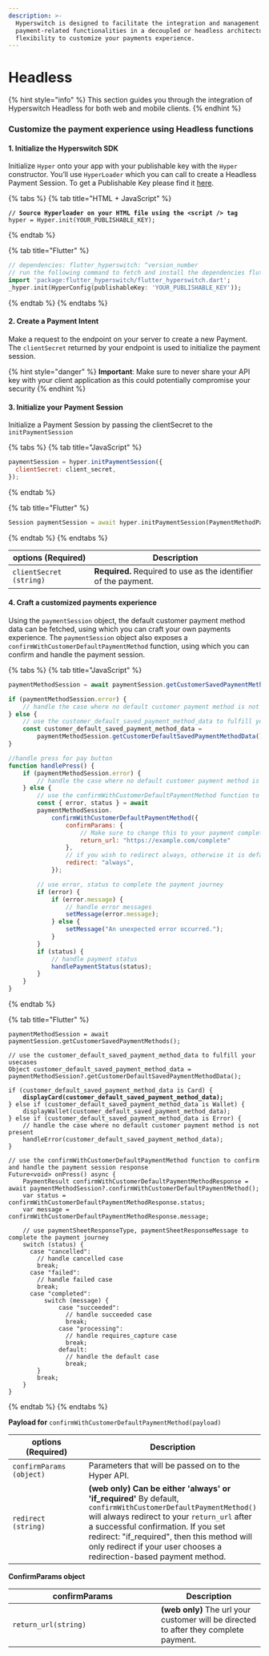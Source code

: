 ```yaml
---
description: >-
  Hyperswitch is designed to facilitate the integration and management of
  payment-related functionalities in a decoupled or headless architecture with
  flexibility to customize your payments experience.
---
```


# Headless

{% hint style="info" %}
This section guides you through the integration of Hyperswitch Headless for both web and mobile clients.&#x20;
{% endhint %}

### Customize the payment experience using Headless functions

#### 1. Initialize the Hyperswitch SDK

Initialize `Hyper` onto your app with your publishable key with the `Hyper` constructor. You’ll use `HyperLoader` which you can call to create a Headless Payment Session.  To get a Publishable Key please find it [here](https://app.hyperswitch.io/developers).

{% tabs %}
{% tab title="HTML + JavaScript" %}
<pre class="language-javascript"><code class="lang-javascript"><strong>// Source Hyperloader on your HTML file using the &#x3C;script /> tag
</strong>hyper = Hyper.init(YOUR_PUBLISHABLE_KEY);
</code></pre>
{% endtab %}

{% tab title="Flutter" %}
```dart
// dependencies: flutter_hyperswitch: ^version_number
// run the following command to fetch and install the dependencies flutter pub get
import 'package:flutter_hyperswitch/flutter_hyperswitch.dart';
_hyper.init(HyperConfig(publishableKey: 'YOUR_PUBLISHABLE_KEY'));
```
{% endtab %}
{% endtabs %}

#### 2. Create a Payment Intent

Make a request to the endpoint on your server to create a new Payment. The `clientSecret` returned by your endpoint is used to initialize the payment session.

{% hint style="danger" %}
**Important**: Make sure to never share your API key with your client application as this could potentially compromise your security
{% endhint %}

#### 3. Initialize your Payment Session

Initialize a Payment Session by passing the clientSecret to the `initPaymentSession`

{% tabs %}
{% tab title="JavaScript" %}
```javascript
paymentSession = hyper.initPaymentSession({
  clientSecret: client_secret,
});
```
{% endtab %}

{% tab title="Flutter" %}
```dart
Session paymentSession = await hyper.initPaymentSession(PaymentMethodParams(clientSecret: 'YOUR_PAYMENT_INTENT_CLIENT_SECRET'));
```
{% endtab %}
{% endtabs %}

| options (Required)      | Description                                                      |
| ----------------------- | ---------------------------------------------------------------- |
| `clientSecret (string)` | **Required.**  Required to use as the identifier of the payment. |

#### 4. Craft a customized payments experience

Using the `paymentSession` object, the default customer payment method data can be fetched, using which you can craft your own payments experience. The `paymentSession` object also exposes a `confirmWithCustomerDefaultPaymentMethod` function, using which you can confirm and handle the payment session.

{% tabs %}
{% tab title="JavaScript" %}
```javascript
paymentMethodSession = await paymentSession.getCustomerSavedPaymentMethods();

if (paymentMethodSession.error) {
    // handle the case where no default customer payment method is not present
} else {
    // use the customer_default_saved_payment_method_data to fulfill your usecases (render UI)
    const customer_default_saved_payment_method_data =
        paymentMethodSession.getCustomerDefaultSavedPaymentMethodData();
}

//handle press for pay button 
function handlePress() { 
    if (paymentMethodSession.error) {
        // handle the case where no default customer payment method is not present
    } else {
        // use the confirmWithCustomerDefaultPaymentMethod function to confirm and handle the payment session response
        const { error, status } = await
        paymentMethodSession.
            confirmWithCustomerDefaultPaymentMethod({
                confirmParams: {
                    // Make sure to change this to your payment completion page
                    return_url: "https://example.com/complete"
                },
                // if you wish to redirect always, otherwise it is defaulted to "if_required"
                redirect: "always",
            });

        // use error, status to complete the payment journey
        if (error) {
            if (error.message) {
                // handle error messages
                setMessage(error.message);
            } else {
                setMessage("An unexpected error occurred.");
            }
        }
        if (status) {
            // handle payment status
            handlePaymentStatus(status);
        }
    }
}
```
{% endtab %}

{% tab title="Flutter" %}
<pre class="language-dart"><code class="lang-dart">paymentMethodSession = await paymentSession.getCustomerSavedPaymentMethods();

// use the customer_default_saved_payment_method_data to fulfill your usecases
Object customer_default_saved_payment_method_data = paymentMethodSession?.getCustomerDefaultSavedPaymentMethodData();

if (customer_default_saved_payment_method_data is Card) {
<strong>    displayCard(customer_default_saved_payment_method_data);
</strong>} else if (customer_default_saved_payment_method_data is Wallet) {
    displayWallet(customer_default_saved_payment_method_data);
} else if (customer_default_saved_payment_method_data is Error) {
    // handle the case where no default customer payment method is not present
    handleError(customer_default_saved_payment_method_data);
}

// use the confirmWithCustomerDefaultPaymentMethod function to confirm and handle the payment session response
Future&#x3C;void> onPress() async {
    PaymentResult confirmWithCustomerDefaultPaymentMethodResponse = await paymentMethodSession?.confirmWithCustomerDefaultPaymentMethod();
    var status = confirmWithCustomerDefaultPaymentMethodResponse.status;
    var message = confirmWithCustomerDefaultPaymentMethodResponse.message;
    
    // use paymentSheetResponseType, paymentSheetResponseMessage to complete the payment journey
    switch (status) {
      case "cancelled":
        // handle cancelled case
        break;
      case "failed":
        // handle failed case
        break;
      case "completed":
          switch (message) {
              case "succeeded":
                // handle succeeded case
                break;
              case "processing":
                // handle requires_capture case
                break;
              default:
                // handle the default case
                break;
        }
        break;
    }
}
</code></pre>
{% endtab %}
{% endtabs %}

&#x20;**Payload for** `confirmWithCustomerDefaultPaymentMethod(payload)`

<table><thead><tr><th width="296">options (Required)</th><th>Description</th></tr></thead><tbody><tr><td><code>confirmParams (object)</code></td><td>Parameters that will be passed on to the Hyper API.</td></tr><tr><td><code>redirect (string)</code></td><td><strong>(web only)</strong> <strong>Can be either 'always' or 'if_required'</strong> By default, <code>confirmWithCustomerDefaultPaymentMethod()</code> will always redirect to your <code>return_url</code> after a successful confirmation. If you set redirect: "if_required", then this method will only redirect if your user chooses a redirection-based payment method.</td></tr></tbody></table>

**ConfirmParams object**

<table><thead><tr><th width="281">confirmParams</th><th>Description</th></tr></thead><tbody><tr><td><code>return_url(string)</code></td><td><strong>(web only)</strong> The url your customer will be directed to after they complete payment.</td></tr></tbody></table>
